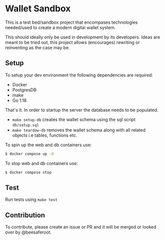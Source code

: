 # Wallet Sandbox 

This is a test bed/sandbox project that encompases technologies needed/used to create a modern digital wallet system. 

This should ideally only be used in development by its developers. Ideas are meant to be tried out, this project allows (encourages) rewriting or reinventing as the case may be.  

## Setup

To setup your dev environment the following dependencies are required: 

- Docker
- PostgresDB
- make 
- Go 1.18

That's it. In order to startup the server the database needs to be populated. 

- `make setup-db` creates the wallet schema using the sql script `db/setup.sql`
- `make teardow-db` removes the wallet schema along with all related objects i.e tables, functions etc.



To spin up the web and db containers use:

```bash
$ docker compose up -d
```

To stop web and db containers use: 

```bash
$ docker compose stop
```

## Test 

Run tests using  `make test`

## Contribution 

To contribute, please create an issue or PR and it will be merged or looked over by @beesaferoot. 